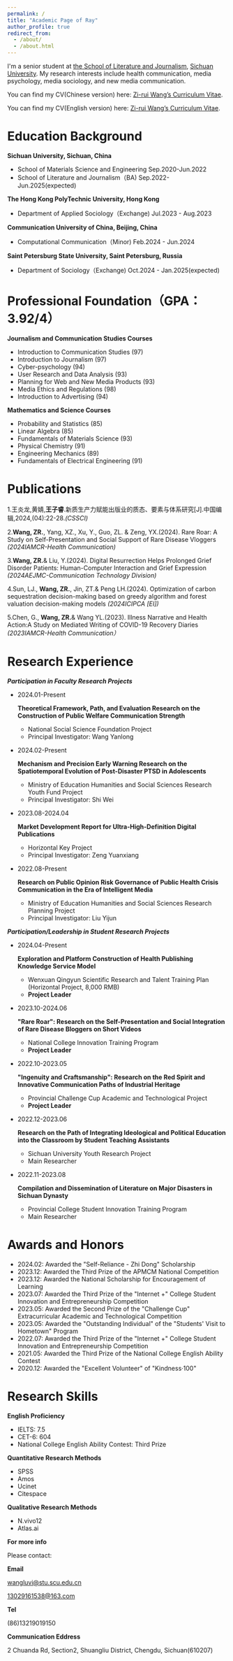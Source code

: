 ```yaml
---
permalink: /
title: "Academic Page of Ray"
author_profile: true
redirect_from: 
  - /about/
  - /about.html
---
```


I'm a senior student at [the School of Literature and Journalism](https://lj.scu.edu.cn), [Sichuan University](https://www.scu.edu.cn). My research interests include health communication, media psychology, media sociology, and new media communication.

You can find my CV(Chinese version) here: [Zi-rui Wang’s Curriculum Vitae](../assets/Curriculum_Vitae.pdf).

You can find my CV(English version) here: [Zi-rui Wang’s Curriculum Vitae](../assets/Curriculum_Vitae.pdf).

Education Background
======
**Sichuan University, Sichuan, China**
* School of Materials Science and Engineering     Sep.2020-Jun.2022
* School of Literature and Journalism（BA)     Sep.2022-Jun.2025(expected)

**The Hong Kong PolyTechnic University, Hong Kong**
* Department of Applied Sociology（Exchange)     Jul.2023 - Aug.2023

**Communication University of China, Beijing, China**
* Computational Communication（Minor)     Feb.2024 - Jun.2024
  
**Saint Petersburg State University, Saint Petersburg, Russia**
* Department of Sociology（Exchange)     Oct.2024 - Jan.2025(expected)

Professional Foundation（GPA：3.92/4）
======
**Journalism and Communication Studies Courses**
* Introduction to Communication Studies (97)
* Introduction to Journalism (97)
* Cyber-psychology (94)
* User Research and Data Analysis (93)
* Planning for Web and New Media Products (93)
* Media Ethics and Regulations (98)
* Introduction to Advertising (94)

**Mathematics and Science Courses**
* Probability and Statistics (85)
* Linear Algebra (85)
* Fundamentals of Materials Science (93)
* Physical Chemistry (91)
* Engineering Mechanics (89)
* Fundamentals of Electrical Engineering (91)

Publications
======
1.王炎龙,黄婧,**王子睿**.新质生产力赋能出版业的质态、要素与体系研究[J].中国编辑,2024,(04):22-28.*(CSSCI)*

2.**Wang, ZR.**, Yang, XZ., Xu, Y., Guo, ZL. & Zeng, YX.(2024). Rare Roar: A Study on Self-Presentation and Social Support of Rare Disease Vloggers *(2024IAMCR-Health Communication)*

3.**Wang, ZR.**& Liu, Y.(2024). Digital Resurrection Helps Prolonged Grief Disorder Patients: Human-Computer Interaction and Grief Expression *(2024AEJMC-Communication Technology Division)*

4.Sun, LJ., **Wang, ZR.**, Jin, ZT.& Peng LH.(2024). Optimization of carbon sequestration decision-making based on greedy algorithm and forest valuation decision-making models *(2024ICIPCA [EI])*   

5.Chen, G., **Wang, ZR.**& Wang YL.(2023). Illness Narrative and Health Action:A Study on Mediated Writing of COVID-19 Recovery Diaries *(2023IAMCR-Health Communication）*   

Research Experience
======
***Participation in Faculty Research Projects***
* 2024.01-Present
  
  **Theoretical Framework, Path, and Evaluation Research on the Construction of Public Welfare Communication Strength**
    * National Social Science Foundation Project
    * Principal Investigator: Wang Yanlong
* 2024.02-Present
  
  **Mechanism and Precision Early Warning Research on the Spatiotemporal Evolution of Post-Disaster PTSD in Adolescents**
    * Ministry of Education Humanities and Social Sciences Research Youth Fund Project
    * Principal Investigator: Shi Wei
* 2023.08-2024.04
  
  **Market Development Report for Ultra-High-Definition Digital Publications**
    * Horizontal Key Project
    * Principal Investigator: Zeng Yuanxiang
* 2022.08-Present
  
  **Research on Public Opinion Risk Governance of Public Health Crisis Communication in the Era of Intelligent Media**
    * Ministry of Education Humanities and Social Sciences Research Planning Project
    * Principal Investigator: Liu Yijun

***Participation/Leadership in Student Research Projects***
* 2024.04-Present
  
  **Exploration and Platform Construction of Health Publishing Knowledge Service Model**
    * Wenxuan Qingyun Scientific Research and Talent Training Plan (Horizontal Project, 8,000 RMB)
    * **Project Leader**
* 2023.10-2024.06
  
  **"Rare Roar": Research on the Self-Presentation and Social Integration of Rare Disease Bloggers on Short Videos**
    * National College Innovation Training Program
    * **Project Leader**
* 2022.10-2023.05
  
  **"Ingenuity and Craftsmanship": Research on the Red Spirit and Innovative Communication Paths of Industrial Heritage**
    * Provincial Challenge Cup Academic and Technological Project
    * **Project Leader**
* 2022.12-2023.06
  
  **Research on the Path of Integrating Ideological and Political Education into the Classroom by Student Teaching Assistants**
    * Sichuan University Youth Research Project
    * Main Researcher
* 2022.11-2023.08
  
  **Compilation and Dissemination of Literature on Major Disasters in Sichuan Dynasty**
    * Provincial College Student Innovation Training Program
    * Main Researcher

Awards and Honors
======
* 2024.02: Awarded the "Self-Reliance - Zhi Dong" Scholarship
* 2023.12: Awarded the Third Prize of the APMCM National Competition
* 2023.12: Awarded the National Scholarship for Encouragement of Learning
* 2023.07: Awarded the Third Prize of the "Internet +" College Student Innovation and Entrepreneurship Competition
* 2023.05: Awarded the Second Prize of the "Challenge Cup" Extracurricular Academic and Technological Competition
* 2023.05: Awarded the "Outstanding Individual" of the "Students' Visit to Hometown" Program
* 2022.07: Awarded the Third Prize of the "Internet +" College Student Innovation and Entrepreneurship Competition
* 2021.05: Awarded the Third Prize of the National College English Ability Contest
* 2020.12: Awarded the "Excellent Volunteer" of "Kindness·100"

Research Skills
======
**English Proficiency**
* IELTS: 7.5
* CET-6: 604
* National College English Ability Contest: Third Prize
  
**Quantitative Research Methods**
* SPSS
* Amos
* Ucinet
* Citespace
  
**Qualitative Research Methods**
* N.vivo12
* Atlas.ai


**For more info**

Please contact:

**Email**

  [wangluvi@stu.scu.edu.cn](wangluvi@stu.scu.edu.cn)
  
  [13029161538@163.com](wangluvi@stu.scu.edu.cn)
  
**Tel**

  (86)13219019150
  
**Communication Eddress**

  2 Chuanda Rd, Section2, Shuangliu District, Chengdu, Sichuan(610207)
